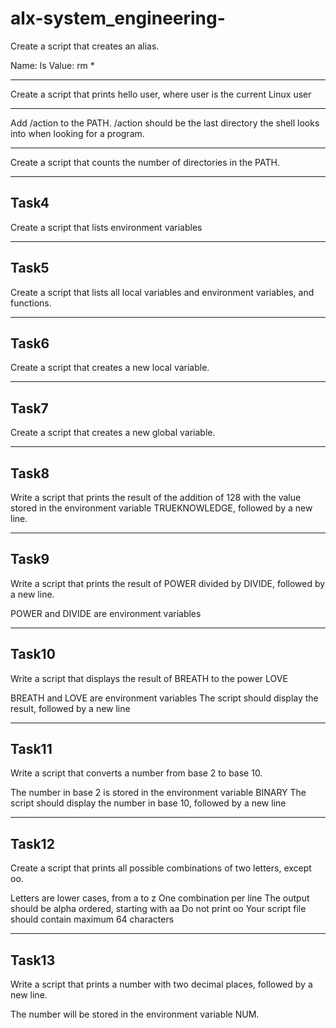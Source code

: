 # alx-system_engineering-

Create a script that creates an alias.

Name: ls
Value: rm *

---

Create a script that prints hello user, where user is the current Linux user

---
Add /action to the PATH. /action should be the last directory the shell looks into when looking for a program.

---

Create a script that counts the number of directories in the PATH.

---

## Task4

Create a script that lists environment variables

---

## Task5
Create a script that lists all local variables and environment variables, and functions.

---

## Task6
Create a script that creates a new local variable.

---

## Task7
Create a script that creates a new global variable.

---

## Task8
Write a script that prints the result of the addition of 128 with the value stored in the environment variable TRUEKNOWLEDGE, followed by a new line.

---

## Task9
Write a script that prints the result of POWER divided by DIVIDE, followed by a new line.

POWER and DIVIDE are environment variables

---

## Task10

Write a script that displays the result of BREATH to the power LOVE

BREATH and LOVE are environment variables
The script should display the result, followed by a new line

---

## Task11

Write a script that converts a number from base 2 to base 10.

The number in base 2 is stored in the environment variable BINARY
The script should display the number in base 10, followed by a new line

---

## Task12

Create a script that prints all possible combinations of two letters, except oo.

Letters are lower cases, from a to z
One combination per line
The output should be alpha ordered, starting with aa
Do not print oo
Your script file should contain maximum 64 characters

---

## Task13

Write a script that prints a number with two decimal places, followed by a new line.

The number will be stored in the environment variable NUM.